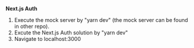 <b>Next.js Auth</b>
1. Execute the mock server by "yarn dev" (the mock server can be found in other repo).
2. Excute the Next.js Auth solution by "yarn dev"
3. Navigate to localhost:3000

